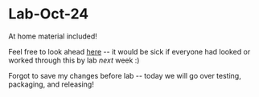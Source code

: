 # Lab-Oct-24
At home material included!

Feel free to look ahead [here](https://github.com/UH-AIAA/Lab-Oct-31/blob/main/README.md) -- it would be sick if everyone had looked or worked through this by lab _next_ week :)

Forgot to save my changes before lab -- today we will go over testing, packaging, and releasing!
